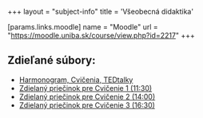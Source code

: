 +++
layout = "subject-info"
title = 'Všeobecná didaktika'

[params.links.moodle]
name = "Moodle"
url = "https://moodle.uniba.sk/course/view.php?id=2217"
+++

## Zdieľané súbory:

- [Harmonogram, Cvičenia, TEDtalky](https://docs.google.com/spreadsheets/d/1xPDuSRX_q6IH3UKmS1NOA_ag10n3w7ml/edit?usp=drive_link&ouid=110818010632041687627&rtpof=true&sd=true)
- [Zdielaný priečinok pre Cvičenie 1 (11:30)](https://drive.google.com/drive/folders/1CNaF0_8G5FMprZUTYYbotRYr0_uaTGKo?usp=sharing)
- [Zdielaný priečinok pre Cvičenie 2 (14:00)](https://drive.google.com/drive/folders/1piBeLypp72qkUBe0JKa1CjeFsyWFDpl6?usp=drive_link)
- [Zdielaný priečinok pre Cvičenie 3 (16:30)](https://drive.google.com/drive/folders/1kJEz-n9VDgCrV6RQ8xdt8BlekjWGfeIh?usp=drive_link)
